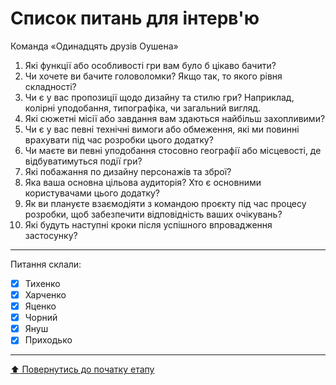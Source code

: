# Список питань для інтерв'ю
Команда «Одинадцять друзів Оушена»

1. Які функції або особливості гри вам було б цікаво бачити?
2. Чи хочете ви бачите головоломки? Якщо так, то якого рівня складності?
3. Чи є у вас пропозиції щодо дизайну та стилю гри? Наприклад, колірні уподобання, типографіка, чи загальний вигляд.
4. Які сюжетні місії або завдання вам здаються найбільш захопливими?
5. Чи є у вас певні технічні вимоги або обмеження, які ми повинні врахувати під час розробки цього додатку?
6. Чи маєте ви певні уподобання стосовно географії або місцевості, де відбуватимуться події гри?
7. Які побажання по дизайну персонажів та зброї?
8. Яка ваша основна цільова аудиторія? Хто є основними користувачами цього додатку?
9. Як ви плануєте взаємодіяти з командою проєкту під час процесу розробки, щоб забезпечити відповідність ваших очікувань?
10. Які будуть наступні кроки після успішного впровадження застосунку?

---

Питання склали:			

- [x] Тихенко
- [x] Харченко
- [x] Яценко
- [x] Чорний
- [x] Януш
- [x] Приходько

---
[:arrow_up: Повернутись до початку етапу](/docs/1.Envisioning/README.md)
